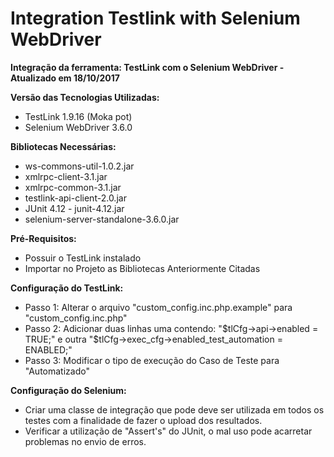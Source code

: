 # Integration Testlink with Selenium WebDriver
**Integração da ferramenta: TestLink com o Selenium WebDriver - Atualizado em 18/10/2017**

**Versão das Tecnologias Utilizadas:**
*  TestLink 1.9.16 (Moka pot)
*  Selenium WebDriver 3.6.0

**Bibliotecas Necessárias:**
*  ws-commons-util-1.0.2.jar
*  xmlrpc-client-3.1.jar
*  xmlrpc-common-3.1.jar
*  testlink-api-client-2.0.jar
*  JUnit 4.12 - junit-4.12.jar
*  selenium-server-standalone-3.6.0.jar

**Pré-Requisitos:**
*  Possuir o TestLink instalado
*  Importar no Projeto as Bibliotecas Anteriormente Citadas

**Configuração do TestLink:**
*  Passo 1: Alterar o arquivo "custom_config.inc.php.example" para "custom_config.inc.php"
*  Passo 2: Adicionar duas linhas uma contendo: "$tlCfg->api->enabled = TRUE;" e outra "$tlCfg->exec_cfg->enabled_test_automation = ENABLED;"
*  Passo 3: Modificar o tipo de execução do Caso de Teste para "Automatizado"

**Configuração do Selenium:**
*  Criar uma classe de integração que pode deve ser utilizada em todos os testes com a finalidade de fazer o upload dos resultados.
*  Verificar a utilização de "Assert's" do JUnit, o mal uso pode acarretar problemas no envio de erros.